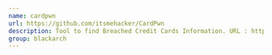 ```yaml
---
name: cardpwn
url: https://github.com/itsmehacker/CardPwn
description: Tool to find Breached Credit Cards Information. URL : https://github.com/itsmehacker/CardPwn Groups : blackarch blackarch-social blackarch-recon
group: blackarch
---
```

